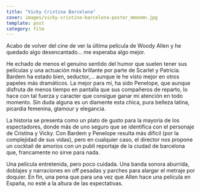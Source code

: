 ```yaml
---
title: "Vicky Cristina Barcelona"
cover: images/vicky-cristina-barcelona-poster_mmonmn.jpg
template: post
category: film
---
```


Acabo de volver del cine de ver la última película de Woody Allen y he quedado algo desencantado… me esperaba algo mejor.

He echado de menos el genuino sentido del humor que suelen tener sus películas y una actuación más brillante por parte de Scarlet y Patricia. Bardem ha estado bien, seductor,… aunque le he visto mejor en otros papeles más dramáticos. La mejor para mí, ha sido Penelope, que aunque disfruta de menos tiempo en pantalla que sus compañeros de reparto, lo hace con tal fuerza y caracter que consigue ganar mi atención en todo momento. Sin duda alguna es un diamente esta chica, pura belleza latina, picardia femenina, glamour y elegancia.

La historia se presenta como un plato de gusto para la mayoria de los espectadores, donde más de uno seguro que se identifica con el personaje de Cristina y Vicky. Con Bardem y Penelope resulta más dificil (por la complejidad de sus vidas), pero en cualquier caso, el director nos propone un cocktail de amorios con un publi reportaje de la ciudad de barcelona que, francamente no sirve para nada.

Una película entretenida, pero poco cuidada. Una banda sonora aburrida, doblajes y narraciones en off pesadas y parches para alargar el metraje por doquier. En fin, una pena que para una vez que Allen hace una película en España, no esté a la altura de las expectativas.
